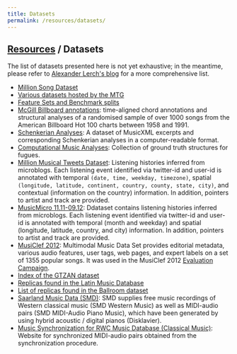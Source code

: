 ```yaml
---
title: Datasets
permalink: /resources/datasets/
---
```


## [Resources]({{site.base_url}}/resources) / Datasets

The list of datasets presented here is not yet exhaustive; in the meantime, please
refer to [Alexander Lerch's blog](http://www.audiocontentanalysis.org/data-sets/)
for a more comprehensive list.

* [Million Song Dataset](http://labrosa.ee.columbia.edu/millionsong/)
* [Various datasets hosted by the MTG](http://mtg.upf.edu/download/datasets)
* [Feature Sets and Benchmark splits](http://www.ifs.tuwien.ac.at/mir/msd/)
* [McGill Billboard annotations](http://ddmal.music.mcgill.ca/billboard): time-aligned chord annotations and structural analyses of a randomised sample of over 1000 songs from the American Billboard Hot 100 charts between 1958 and 1991.
* [Schenkerian Analyses](http://www.cs.rhodes.edu/~kirlinp/schenker/): A dataset of MusicXML excerpts and corresponding Schenkerian analyses in a computer-readable format.
* [Computational Music Analyses](http://algomus.fr/truth/): Collection of ground truth structures for fugues.</td>
* [Million Musical Tweets Dataset](http://www.cp.jku.at/datasets/MMTD/): Listening histories inferred from microblogs. Each listening event identified via twitter-id and user-id is annotated with temporal `(date, time, weekday, timezone)`, spatial `(longitude, latitude, continent, country, county, state, city)`, and contextual (information on the country) information. In addition, pointers to artist and track are provided.
* [MusicMicro 11.11-09.12](http://www.cp.jku.at/datasets/musicmicro/index.html): Ddataset contains listening histories inferred from microblogs. Each listening event identified via twitter-id and user-id is annotated with temporal (month and weekday) and spatial (longitude, latitude, country, and city) information. In addition, pointers to artist and track are provided.
* [MusiClef 2012](http://www.cp.jku.at/datasets/musiclef/index.html): Multimodal Music Data Set provides editorial metadata, various audio features, user tags, web pages, and expert labels on a set of 1355 popular songs. It was used in the MusiClef 2012 [Evaluation Campaign](http://multimediaeval.org/mediaeval2012/newtasks/music2012/index.html).
* [Index of the GTZAN dataset](http://imi.aau.dk/~bst/software/GTZANindex.txt)
* [Replicas found in the Latin Music Database](http://media.aau.dk/null_space_pursuits/2014/02/faults-in-the-latin-music-database.html)
* [List of replicas found in the Ballroom dataset](http://media.aau.dk/null_space_pursuits/2014/01/ballroom-dataset.html)
* [Saarland Music Data (SMD)](http://resources.mpi-inf.mpg.de/SMD/): SMD supplies free music recordings of Western classical music (SMD Western Music) as well as MIDI-audio pairs (SMD MIDI-Audio Piano Music), which have been generated by using hybrid acoustic / digital pianos (Disklavier).
* [Music Synchronization for RWC Music Database (Classical Music)](http://resources.mpi-inf.mpg.de/MIR/SyncRWC60/): Website for synchronized MIDI-audio pairs obtained from the synchronization procedure.
